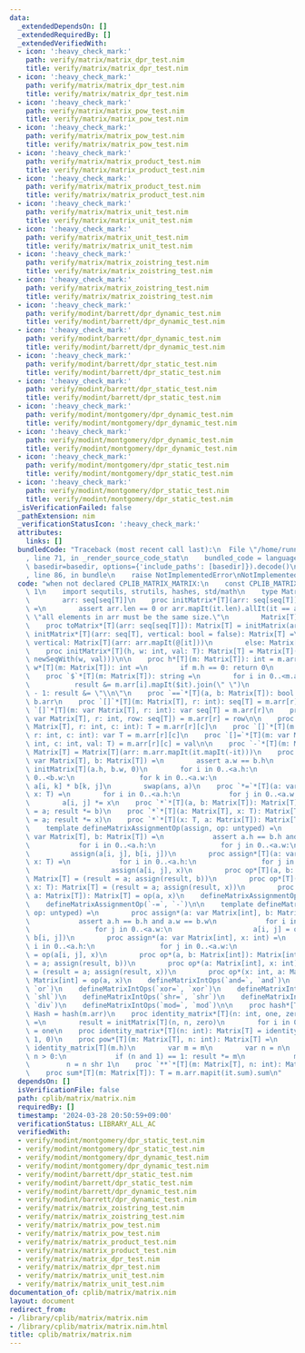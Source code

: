 ```yaml
---
data:
  _extendedDependsOn: []
  _extendedRequiredBy: []
  _extendedVerifiedWith:
  - icon: ':heavy_check_mark:'
    path: verify/matrix/matrix_dpr_test.nim
    title: verify/matrix/matrix_dpr_test.nim
  - icon: ':heavy_check_mark:'
    path: verify/matrix/matrix_dpr_test.nim
    title: verify/matrix/matrix_dpr_test.nim
  - icon: ':heavy_check_mark:'
    path: verify/matrix/matrix_pow_test.nim
    title: verify/matrix/matrix_pow_test.nim
  - icon: ':heavy_check_mark:'
    path: verify/matrix/matrix_pow_test.nim
    title: verify/matrix/matrix_pow_test.nim
  - icon: ':heavy_check_mark:'
    path: verify/matrix/matrix_product_test.nim
    title: verify/matrix/matrix_product_test.nim
  - icon: ':heavy_check_mark:'
    path: verify/matrix/matrix_product_test.nim
    title: verify/matrix/matrix_product_test.nim
  - icon: ':heavy_check_mark:'
    path: verify/matrix/matrix_unit_test.nim
    title: verify/matrix/matrix_unit_test.nim
  - icon: ':heavy_check_mark:'
    path: verify/matrix/matrix_unit_test.nim
    title: verify/matrix/matrix_unit_test.nim
  - icon: ':heavy_check_mark:'
    path: verify/matrix/matrix_zoistring_test.nim
    title: verify/matrix/matrix_zoistring_test.nim
  - icon: ':heavy_check_mark:'
    path: verify/matrix/matrix_zoistring_test.nim
    title: verify/matrix/matrix_zoistring_test.nim
  - icon: ':heavy_check_mark:'
    path: verify/modint/barrett/dpr_dynamic_test.nim
    title: verify/modint/barrett/dpr_dynamic_test.nim
  - icon: ':heavy_check_mark:'
    path: verify/modint/barrett/dpr_dynamic_test.nim
    title: verify/modint/barrett/dpr_dynamic_test.nim
  - icon: ':heavy_check_mark:'
    path: verify/modint/barrett/dpr_static_test.nim
    title: verify/modint/barrett/dpr_static_test.nim
  - icon: ':heavy_check_mark:'
    path: verify/modint/barrett/dpr_static_test.nim
    title: verify/modint/barrett/dpr_static_test.nim
  - icon: ':heavy_check_mark:'
    path: verify/modint/montgomery/dpr_dynamic_test.nim
    title: verify/modint/montgomery/dpr_dynamic_test.nim
  - icon: ':heavy_check_mark:'
    path: verify/modint/montgomery/dpr_dynamic_test.nim
    title: verify/modint/montgomery/dpr_dynamic_test.nim
  - icon: ':heavy_check_mark:'
    path: verify/modint/montgomery/dpr_static_test.nim
    title: verify/modint/montgomery/dpr_static_test.nim
  - icon: ':heavy_check_mark:'
    path: verify/modint/montgomery/dpr_static_test.nim
    title: verify/modint/montgomery/dpr_static_test.nim
  _isVerificationFailed: false
  _pathExtension: nim
  _verificationStatusIcon: ':heavy_check_mark:'
  attributes:
    links: []
  bundledCode: "Traceback (most recent call last):\n  File \"/home/runner/.local/lib/python3.10/site-packages/onlinejudge_verify/documentation/build.py\"\
    , line 71, in _render_source_code_stat\n    bundled_code = language.bundle(stat.path,\
    \ basedir=basedir, options={'include_paths': [basedir]}).decode()\n  File \"/home/runner/.local/lib/python3.10/site-packages/onlinejudge_verify/languages/nim.py\"\
    , line 86, in bundle\n    raise NotImplementedError\nNotImplementedError\n"
  code: "when not declared CPLIB_MATRIX_MATRIX:\n    const CPLIB_MATRIX_MATRIX* =\
    \ 1\n    import sequtils, strutils, hashes, std/math\n    type Matrix*[T] = object\n\
    \        arr: seq[seq[T]]\n    proc initMatrix*[T](arr: seq[seq[T]]): Matrix[T]\
    \ =\n        assert arr.len == 0 or arr.mapIt(it.len).allIt(it == arr[0].len),\
    \ \"all elements in arr must be the same size.\"\n        Matrix[T](arr: arr)\n\
    \    proc toMatrix*[T](arr: seq[seq[T]]): Matrix[T] = initMatrix(arr)\n    proc\
    \ initMatrix*[T](arr: seq[T], vertical: bool = false): Matrix[T] =\n        if\
    \ vertical: Matrix[T](arr: arr.mapIt(@[it]))\n        else: Matrix[T](arr: @[arr])\n\
    \    proc initMatrix*[T](h, w: int, val: T): Matrix[T] = Matrix[T](arr: newSeqWith(h,\
    \ newSeqWith(w, val)))\n\n    proc h*[T](m: Matrix[T]): int = m.arr.len\n    proc\
    \ w*[T](m: Matrix[T]): int =\n        if m.h == 0: return 0\n        m.arr[0].len\n\
    \    proc `$`*[T](m: Matrix[T]): string =\n        for i in 0..<m.arr.len:\n \
    \           result &= m.arr[i].mapIt($it).join(\" \")\n            if i != m.arr.len\
    \ - 1: result &= \"\\n\"\n    proc `==`*[T](a, b: Matrix[T]): bool = a.arr ==\
    \ b.arr\n    proc `[]`*[T](m: Matrix[T], r: int): seq[T] = m.arr[r]\n    proc\
    \ `[]`*[T](m: var Matrix[T], r: int): var seq[T] = m.arr[r]\n    proc `[]=`*[T](m:\
    \ var Matrix[T], r: int, row: seq[T]) = m.arr[r] = row\n\n    proc `[]`*[T](m:\
    \ Matrix[T], r: int, c: int): T = m.arr[r][c]\n    proc `[]`*[T](m: var Matrix[T],\
    \ r: int, c: int): var T = m.arr[r][c]\n    proc `[]=`*[T](m: var Matrix[T], r:\
    \ int, c: int, val: T) = m.arr[r][c] = val\n\n    proc `-`*[T](m: Matrix[T]):\
    \ Matrix[T] = Matrix[T](arr: m.arr.mapIt(it.mapIt(-it)))\n    proc `*=`*[T](a:\
    \ var Matrix[T], b: Matrix[T]) =\n        assert a.w == b.h\n        var ans =\
    \ initMatrix[T](a.h, b.w, 0)\n        for i in 0..<a.h:\n            for j in\
    \ 0..<b.w:\n                for k in 0..<a.w:\n                    ans[i, j] +=\
    \ a[i, k] * b[k, j]\n        swap(ans, a)\n    proc `*=`*[T](a: var Matrix[T],\
    \ x: T) =\n        for i in 0..<a.h:\n            for j in 0..<a.w:\n        \
    \        a[i, j] *= x\n    proc `*`*[T](a, b: Matrix[T]): Matrix[T] = (result\
    \ = a; result *= b)\n    proc `*`*[T](a: Matrix[T], x: T): Matrix[T] = (result\
    \ = a; result *= x)\n    proc `*`*[T](x: T, a: Matrix[T]): Matrix[T] = a * x\n\
    \    template defineMatrixAssignmentOp(assign, op: untyped) =\n        proc assign*[T](a:\
    \ var Matrix[T], b: Matrix[T]) =\n            assert a.h == b.h and a.w == b.w\n\
    \            for i in 0..<a.h:\n                for j in 0..<a.w:\n          \
    \          assign(a[i, j], b[i, j])\n        proc assign*[T](a: var Matrix[T],\
    \ x: T) =\n            for i in 0..<a.h:\n                for j in 0..<a.w:\n\
    \                    assign(a[i, j], x)\n        proc op*[T](a, b: Matrix[T]):\
    \ Matrix[T] = (result = a; assign(result, b))\n        proc op*[T](a: Matrix[T],\
    \ x: T): Matrix[T] = (result = a; assign(result, x))\n        proc op*[T](x: T,\
    \ a: Matrix[T]): Matrix[T] = op(a, x)\n    defineMatrixAssignmentOp(`+=`, `+`)\n\
    \    defineMatrixAssignmentOp(`-=`, `-`)\n\n    template defineMatrixIntOps(assign,\
    \ op: untyped) =\n        proc assign*(a: var Matrix[int], b: Matrix[int]) =\n\
    \            assert a.h == b.h and a.w == b.w\n            for i in 0..<a.h:\n\
    \                for j in 0..<a.w:\n                    a[i, j] = op(a[i, j],\
    \ b[i, j])\n        proc assign*(a: var Matrix[int], x: int) =\n            for\
    \ i in 0..<a.h:\n                for j in 0..<a.w:\n                    a[i, j]\
    \ = op(a[i, j], x)\n        proc op*(a, b: Matrix[int]): Matrix[int] = (result\
    \ = a; assign(result, b))\n        proc op*(a: Matrix[int], x: int): Matrix[int]\
    \ = (result = a; assign(result, x))\n        proc op*(x: int, a: Matrix[int]):\
    \ Matrix[int] = op(a, x)\n    defineMatrixIntOps(`and=`, `and`)\n    defineMatrixIntOps(`or=`,\
    \ `or`)\n    defineMatrixIntOps(`xor=`, `xor`)\n    defineMatrixIntOps(`shl=`,\
    \ `shl`)\n    defineMatrixIntOps(`shr=`, `shr`)\n    defineMatrixIntOps(`div=`,\
    \ `div`)\n    defineMatrixIntOps(`mod=`, `mod`)\n\n    proc hash*[T](m: Matrix[T]):\
    \ Hash = hash(m.arr)\n    proc identity_matrix*[T](n: int, one, zero: T): Matrix[T]\
    \ =\n        result = initMatrix[T](n, n, zero)\n        for i in 0..<n: result[i][i]\
    \ = one\n    proc identity_matrix*[T](n: int): Matrix[T] = identity_matrix[T](n,\
    \ 1, 0)\n    proc pow*[T](m: Matrix[T], n: int): Matrix[T] =\n        result =\
    \ identity_matrix[T](m.h)\n        var m = m\n        var n = n\n        while\
    \ n > 0:\n            if (n and 1) == 1: result *= m\n            m *= m\n   \
    \         n = n shr 1\n    proc `**`*[T](m: Matrix[T], n: int): Matrix[T] = m.pow(n)\n\
    \    proc sum*[T](m: Matrix[T]): T = m.arr.mapit(it.sum).sum\n"
  dependsOn: []
  isVerificationFile: false
  path: cplib/matrix/matrix.nim
  requiredBy: []
  timestamp: '2024-03-28 20:50:59+09:00'
  verificationStatus: LIBRARY_ALL_AC
  verifiedWith:
  - verify/modint/montgomery/dpr_static_test.nim
  - verify/modint/montgomery/dpr_static_test.nim
  - verify/modint/montgomery/dpr_dynamic_test.nim
  - verify/modint/montgomery/dpr_dynamic_test.nim
  - verify/modint/barrett/dpr_static_test.nim
  - verify/modint/barrett/dpr_static_test.nim
  - verify/modint/barrett/dpr_dynamic_test.nim
  - verify/modint/barrett/dpr_dynamic_test.nim
  - verify/matrix/matrix_zoistring_test.nim
  - verify/matrix/matrix_zoistring_test.nim
  - verify/matrix/matrix_pow_test.nim
  - verify/matrix/matrix_pow_test.nim
  - verify/matrix/matrix_product_test.nim
  - verify/matrix/matrix_product_test.nim
  - verify/matrix/matrix_dpr_test.nim
  - verify/matrix/matrix_dpr_test.nim
  - verify/matrix/matrix_unit_test.nim
  - verify/matrix/matrix_unit_test.nim
documentation_of: cplib/matrix/matrix.nim
layout: document
redirect_from:
- /library/cplib/matrix/matrix.nim
- /library/cplib/matrix/matrix.nim.html
title: cplib/matrix/matrix.nim
---
```

